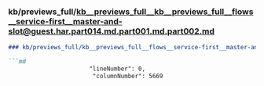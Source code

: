 ### kb/previews_full/kb__previews_full__kb__previews_full__flows__service-first__master-and-slot@guest.har.part014.md.part001.md.part002.md

```md
### kb/previews_full/kb__previews_full__flows__service-first__master-and-slot@guest.har.part014.md.part001.md (part 002)

```md
                       "lineNumber": 0,
                        "columnNumber": 5669
             
```

```

```

